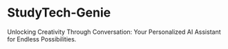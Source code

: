 # StudyTech-Genie
Unlocking Creativity Through Conversation: Your Personalized AI Assistant for Endless Possibilities.
